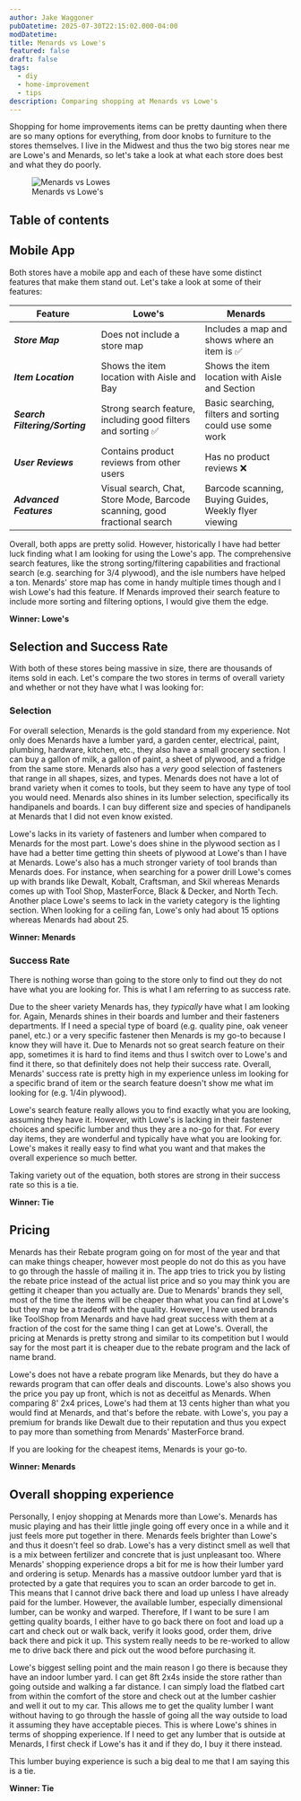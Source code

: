 ```yaml
---
author: Jake Waggoner
pubDatetime: 2025-07-30T22:15:02.000-04:00
modDatetime:
title: Menards vs Lowe's
featured: false
draft: false
tags:
  - diy
  - home-improvement
  - tips
description: Comparing shopping at Menards vs Lowe's
---
```


Shopping for home improvements items can be pretty daunting when there are so many options for everything, from door knobs to furniture to the stores themselves. I live in the Midwest and thus the two big stores near me are Lowe's and Menards, so let's take a look at what each store does best and what they do poorly.

<figure>
  <img src="/assets/menardsVsLowes.png" alt="Menards vs Lowes" />
  <figcaption class="text-center">Menards vs Lowe's</figcaption>
</figure>

## Table of contents

## Mobile App

Both stores have a mobile app and each of these have some distinct features that make them stand out. Let's take a look at some of their features:

| Feature                        | Lowe's                                                                    | Menards                                                  |
| ------------------------------ | ------------------------------------------------------------------------- | -------------------------------------------------------- |
| **_Store Map_**                | Does not include a store map                                              | Includes a map and shows where an item is ✅             |
| **_Item Location_**            | Shows the item location with Aisle and Bay                                | Shows the item location with Aisle and Section           |
| **_Search Filtering/Sorting_** | Strong search feature, including good filters and sorting ✅              | Basic searching, filters and sorting could use some work |
| **_User Reviews_**             | Contains product reviews from other users                                 | Has no product reviews ❌                                |
| **_Advanced Features_**        | Visual search, Chat, Store Mode, Barcode scanning, good fractional search | Barcode scanning, Buying Guides, Weekly flyer viewing    |

Overall, both apps are pretty solid. However, historically I have had better luck finding what I am looking for using the Lowe's app. The comprehensive search features, like the strong sorting/filtering capabilities and fractional search (e.g. searching for 3/4 plywood), and the isle numbers have helped a ton. Menards' store map has come in handy multiple times though and I wish Lowe's had this feature. If Menards improved their search feature to include more sorting and filtering options, I would give them the edge.

**Winner: Lowe's**

## Selection and Success Rate

With both of these stores being massive in size, there are thousands of items sold in each. Let's compare the two stores in terms of overall variety and whether or not they have what I was looking for:

### Selection

For overall selection, Menards is the gold standard from my experience. Not only does Menards have a lumber yard, a garden center, electrical, paint, plumbing, hardware, kitchen, etc., they also have a small grocery section. I can buy a gallon of milk, a gallon of paint, a sheet of plywood, and a fridge from the same store. Menards also has a _very_ good selection of fasteners that range in all shapes, sizes, and types. Menards does not have a lot of brand variety when it comes to tools, but they seem to have any type of tool you would need. Menards also shines in its lumber selection, specifically its handipanels and boards. I can buy different size and species of handipanels at Menards that I did not even know existed.

Lowe's lacks in its variety of fasteners and lumber when compared to Menards for the most part. Lowe's does shine in the plywood section as I have had a better time getting thin sheets of plywood at Lowe's than I have at Menards. Lowe's also has a much stronger variety of tool brands than Menards does. For instance, when searching for a power drill Lowe's comes up with brands like Dewalt, Kobalt, Craftsman, and Skil whereas Menards comes up with Tool Shop, MasterForce, Black & Decker, and North Tech. Another place Lowe's seems to lack in the variety category is the lighting section. When looking for a ceiling fan, Lowe's only had about 15 options whereas Menards had about 25.

**Winner: Menards**

### Success Rate

There is nothing worse than going to the store only to find out they do not have what you are looking for. This is what I am referring to as success rate.

Due to the sheer variety Menards has, they _typically_ have what I am looking for. Again, Menards shines in their boards and lumber and their fasteners departments. If I need a special type of board (e.g. quality pine, oak veneer panel, etc.) or a very specific fastener then Menards is my go-to because I know they will have it. Due to Menards not so great search feature on their app, sometimes it is hard to find items and thus I switch over to Lowe's and find it there, so that definitely does not help their success rate. Overall, Menards' success rate is pretty high in my experience unless im looking for a specific brand of item or the search feature doesn't show me what im looking for (e.g. 1/4in plywood).

Lowe's search feature really allows you to find exactly what you are looking, assuming they have it. However, with Lowe's is lacking in their fastener choices and specific lumber and thus they are a no-go for that. For every day items, they are wonderful and typically have what you are looking for. Lowe's makes it really easy to find what you want and that makes the overall experience so much better.

Taking variety out of the equation, both stores are strong in their success rate so this is a tie.

**Winner: Tie**

## Pricing

Menards has their Rebate program going on for most of the year and that can make things cheaper, however most people do not do this as you have to go through the hassle of mailing it in. The app tries to trick you by listing the rebate price instead of the actual list price and so you may think you are getting it cheaper than you actually are. Due to Menards' brands they sell, most of the time the items will be cheaper than what you can find at Lowe's but they may be a tradeoff with the quality. However, I have used brands like ToolShop from Menards and have had great success with them at a fraction of the cost for the same thing I can get at Lowe's. Overall, the pricing at Menards is pretty strong and similar to its competition but I would say for the most part it is cheaper due to the rebate program and the lack of name brand.

Lowe's does not have a rebate program like Menards, but they do have a rewards program that can offer deals and discounts. Lowe's also shows you the price you pay up front, which is not as deceitful as Menards. When comparing 8' 2x4 prices, Lowe's had them at 13 cents higher than what you would find at Menards, and that's before the rebate. with Lowe's, you pay a premium for brands like Dewalt due to their reputation and thus you expect to pay more than something from Menards' MasterForce brand.

If you are looking for the cheapest items, Menards is your go-to.

**Winner: Menards**

## Overall shopping experience

Personally, I enjoy shopping at Menards more than Lowe's. Menards has music playing and has their little jingle going off every once in a while and it just feels more put together in there. Menards feels brighter than Lowe's and thus it doesn't feel so drab. Lowe's has a very distinct smell as well that is a mix between fertilizer and concrete that is just unpleasant too. Where Menards' shopping experience drops a bit for me is how their lumber yard and ordering is setup. Menards has a massive outdoor lumber yard that is protected by a gate that requires you to scan an order barcode to get in. This means that I cannot drive back there and load up unless I have already paid for the lumber. However, the available lumber, especially dimensional lumber, can be wonky and warped. Therefore, If I want to be sure I am getting quality boards, I either have to go back there on foot and load up a cart and check out or walk back, verify it looks good, order them, drive back there and pick it up. This system really needs to be re-worked to allow me to drive back there and pick out the wood before purchasing it.

Lowe's biggest selling point and the main reason I go there is because they have an indoor lumber yard. I can get 8ft 2x4s inside the store rather than going outside and walking a far distance. I can simply load the flatbed cart from within the comfort of the store and check out at the lumber cashier and well it out to my car. This allows me to get the quality lumber I want without having to go through the hassle of going all the way outside to load it assuming they have acceptable pieces. This is where Lowe's shines in terms of shopping experience. If I need to get any lumber that is outside at Menards, I first check if Lowe's has it and if they do, I buy it there instead.

This lumber buying experience is such a big deal to me that I am saying this is a tie.

**Winner: Tie**
